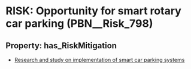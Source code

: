 # RISK: __Opportunity for smart rotary car parking__ (PBN__Risk_798)

## Property: has_RiskMitigation

* [Research and study on implementation of smart car parking systems](PBN__RiskMitigation_1092)

